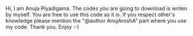 Hi, I am Anuja Piyadigama. 
The codes you are going to download is writen by myself. 
You are free to use this code as it is.
If you respect other's knowledge please mention the "@author AnujAroshA” part where you use my code.
Thank you.
Enjoy :-)
